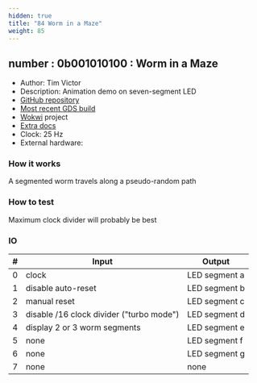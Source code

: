 ```yaml
---
hidden: true
title: "84 Worm in a Maze"
weight: 85
---
```


## number : 0b001010100 : Worm in a Maze

* Author: Tim Victor
* Description: Animation demo on seven-segment LED
* [GitHub repository](https://github.com/timvgso/tinatapeworm)
* [Most recent GDS build](https://github.com/timvgso/tinatapeworm/actions/runs/3574367774)
* [Wokwi](https://wokwi.com/projects/348381622440034899) project
* [Extra docs]()
* Clock: 25 Hz
* External hardware: 



### How it works

A segmented worm travels along a pseudo-random path

### How to test

Maximum clock divider will probably be best

### IO

| # | Input        | Output       |
|---|--------------|--------------|
| 0 | clock  | LED segment a |
| 1 | disable auto-reset  | LED segment b |
| 2 | manual reset  | LED segment c |
| 3 | disable /16 clock divider ("turbo mode")  | LED segment d |
| 4 | display 2 or 3 worm segments  | LED segment e |
| 5 | none  | LED segment f |
| 6 | none  | LED segment g |
| 7 | none  | none |
